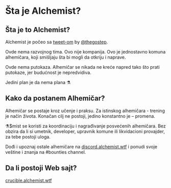 # Šta je Alchemist?

## Šta je to Alchemist?

Alchemist je počeo sa [tweet-om](https://twitter.com/thegostep/status/1358159173440184322?s=20) by [@thegostep](https://twitter.com/thegostep).

Ovde nema razvojnog tima. Ovo nije kompanija. Ovo je jednostavno komuna alhemičara, koji smišljaju šta bi mogli da otkriju i naprave.

Ovde nema putokaza. Alhemičar se nikada ne kreće napred tako što prati putokaze, jer budućnost je nepredvidiva.

Jedini plan je da nema plana ⚗️

## **Kako da postanem Alhemičar?**

Alhemičar se postaje kroz učenje i praksu. Za istinskog alhemičara - trening je način života. Konačan cilj ne postoji, jedino konstantno je – promena.

⚗️$mist se koristi za koordinaciju i nagrađivanje posvećenih alhemičara. Bez obzira da li si umetnik, developer, upravnik komune ili likvidacioni provajder, za tebe postoji uloga.

Dođi i upoznaj ostale alhemičare na [discord.alchemist.wtf](http://discord.alchemist.wtf) i ponudi svoje veštine i znanja na \#bounties channel.

## **Da li postoji Web sajt?**

[crucible.alchemist.wtf](https://crucible.alchemist.wtf/)

